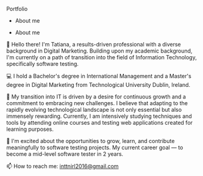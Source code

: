 Portfolio
- About me

  
- About me

👋 Hello there! I'm Tatiana, a results-driven professional with a diverse background in Digital Marketing. Building upon my academic background, I'm currently on a path of transition into the field of Information Technology, specifically software testing. 

💻 I hold a Bachelor's degree in International Management and a Master's degree in Digital Marketing from Technological University Dublin, Ireland.


🌟 My transition into IT is driven by a desire for continuous growth and a commitment to embracing new challenges. I believe that adapting to the rapidly evolving technological landscape is not only essential but also immensely rewarding.
Currently, I am intensively studying techniques and tools by attending online courses and testing web applications created for learning purposes.

🚀 I'm excited about the opportunities to grow, learn, and contribute meaningfully to software testing projects. My current career goal — to become a mid-level software tester in 2 years.

📫 How to reach me: inttnirl2016@gmail.com


